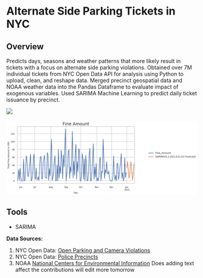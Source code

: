 # Alternate Side Parking Tickets in NYC

## Overview<br/>
Predicts days, seasons and weather patterns that more likely result in tickets with a focus on alternate side parking violations.
Obtained over 7M individual tickets from NYC Open Data API for analysis using Python to upload, clean, and reshape data.
Merged precinct geospatial data and NOAA weather data into the Pandas Dataframe to evaluate impact of exogenous variables.
Used SARIMA Machine Learning to predict daily ticket issuance by precinct.

![](Images/Weekday.gif)

<img src="Images/SARIMApng.png" width ="700">

## Tools<br/>
- SARIMA

**Data Sources:**
1. NYC Open Data: [Open Parking and Camera Violations](https://data.cityofnewyork.us/City-Government/Open-Parking-and-Camera-Violations/nc67-uf89)
2. NYC Open Data: [Police Precincts](https://data.cityofnewyork.us/Public-Safety/Police-Precincts/78dh-3ptz)
3. NOAA [National Centers for Environmental Information](https://www.ncdc.noaa.gov/cdo-web/search)
Does adding text affect the contributions will edit more tomorrow
